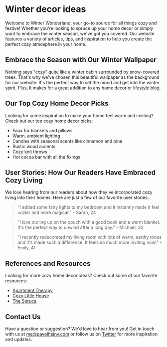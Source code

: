 <!--font:Open Sans-->

# Winter decor ideas

Welcome to Winter Wonderland, your go-to source for all things cozy and festive! Whether you're looking to spruce up your home decor or simply want to embrace the winter season, we've got you covered. Our website features a variety of articles, tips, and inspiration to help you create the perfect cozy atmosphere in your home.

## Embrace the Season with Our Winter Wallpaper

Nothing says "cozy" quite like a winter cabin surrounded by snow-covered trees. That's why we've chosen this beautiful wallpaper as the background for our website. It's the perfect way to set the mood and get into the winter spirit. Plus, it makes for a great addition to any home decor or lifestyle blog.

## Our Top Cozy Home Decor Picks

Looking for some inspiration to make your home feel warm and inviting? Check out our top cozy home decor picks:

-   Faux fur blankets and pillows
-   Warm, ambient lighting
-   Candles with seasonal scents like cinnamon and pine
-   Rustic wood accents
-   Cozy knit throws
-   Hot cocoa bar with all the fixings

## User Stories: How Our Readers Have Embraced Cozy Living

We love hearing from our readers about how they've incorporated cozy living into their homes. Here are just a few of our favorite user stories:

> "I added some fairy lights to my bedroom and it instantly made it feel cozier and more magical!" - Sarah, 24

> "I love curling up on the couch with a good book and a warm blanket. It's the perfect way to unwind after a long day." - Michael, 32

> "I recently redecorated my living room with lots of warm, earthy tones and it's made such a difference. It feels so much more inviting now!" - Emily, 41

## References and Resources

Looking for more cozy home decor ideas? Check out some of our favorite resources:

-   [Apartment Therapy](#)
-   [Cozy Little House](#)
-   [The Spruce](#)

## Contact Us

Have a question or suggestion? We'd love to hear from you! Get in touch with us at me@pavolhejny.com or follow us on [Twitter](#) for more inspiration and updates.

<!--

Write me content for website with wallpaper which alt text is:

"A cozy winter cabin surrounded by snow-covered trees for a home decor or lifestyle blog"

The name/title of the page should not be 1:1 copy of the alt text but rather a real content of the website which is using this wallpaper.

- Use markdown format
- Start with heading
- Heading should be short and concise
- The content should look like a real website
- The website should not be about the wallpaper, wallpaper is just a related background
- Heading should be contain work "wallpaper" or "background"
- Include real sections like references, contact, user stories, etc. use things relevant to the page purpose.
- Feel free to use structure like headings, bullets, numbering, blockquotes, paragraphs, horizontal lines, etc.
- You can use formatting like bold or _italic_
- You can include UTF-8 emojis
- Links should be only #hash anchors (and you can refer to the document itself)
- Do not include images


---


# Winter Wonderland: Cozy Home Decor Ideas

Welcome to Winter Wonderland, your go-to source for all things cozy and festive! Whether you're looking to spruce up your home decor or simply want to embrace the winter season, we've got you covered. Our website features a variety of articles, tips, and inspiration to help you create the perfect cozy atmosphere in your home.

## Embrace the Season with Our Winter Wallpaper

Nothing says "cozy" quite like a winter cabin surrounded by snow-covered trees. That's why we've chosen this beautiful wallpaper as the background for our website. It's the perfect way to set the mood and get into the winter spirit. Plus, it makes for a great addition to any home decor or lifestyle blog.

## Our Top Cozy Home Decor Picks

Looking for some inspiration to make your home feel warm and inviting? Check out our top cozy home decor picks:

- Faux fur blankets and pillows
- Warm, ambient lighting
- Candles with seasonal scents like cinnamon and pine
- Rustic wood accents
- Cozy knit throws
- Hot cocoa bar with all the fixings

## User Stories: How Our Readers Have Embraced Cozy Living

We love hearing from our readers about how they've incorporated cozy living into their homes. Here are just a few of our favorite user stories:

> "I added some fairy lights to my bedroom and it instantly made it feel cozier and more magical!" - Sarah, 24

> "I love curling up on the couch with a good book and a warm blanket. It's the perfect way to unwind after a long day." - Michael, 32

> "I recently redecorated my living room with lots of warm, earthy tones and it's made such a difference. It feels so much more inviting now!" - Emily, 41

## References and Resources

Looking for more cozy home decor ideas? Check out some of our favorite resources:

- [Apartment Therapy](#)
- [Cozy Little House](#)
- [The Spruce](#)

## Contact Us

Have a question or suggestion? We'd love to hear from you! Get in touch with us at me@pavolhejny.com or follow us on [Twitter](#) for more inspiration and updates.


---


Write me a Google font which is best fitting for the website.

Pick from the list:
- IBM Plex Sans
- Cinzel
- Alegreya
- Lato
- Cinzel Decorative
- Dancing Script
- Lobster
- Roboto
- Open Sans
- Barlow Condensed
- Playfair Display
- Cabin
- Poppins
- Montserrat
- Raleway
- Futura
- Inter
- Exo 2
- Great Vibes
- Orbitron
- Cormorant Garamond
- Barlow Condensed


Write just the font name nothing else.


---


Open Sans

-->
